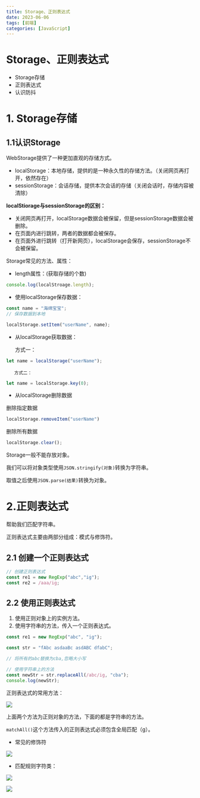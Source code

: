 ```yaml
---
title: Storage、正则表达式
date: 2023-06-06
tags: [前端]
categories: [JavaScript]
---
```

# Storage、正则表达式

- Storage存储
- 正则表达式
- 认识防抖

# 1. Storage存储

## 1.1认识Storage

WebStorage提供了一种更加直观的存储方式。

- localStorage：本地存储，提供的是一种永久性的存储方法。（关闭网页再打开，依然存在）
- sessionStorage：会话存储，提供本次会话的存储（关闭会话时，存储内容被清除）

**localStiorage与sessionStorage的区别：**

- 关闭网页再打开，localStorage数据会被保留，但是sessionStorage数据会被删除。
- 在页面内进行跳转，两者的数据都会被保存。
- 在页面外进行跳转（打开新网页），localStorage会保存，sessionStorage不会被保留。

Storage常见的方法、属性：

- length属性：(获取存储的个数)

```jsx
console.log(localStroage.length);
```

- 使用localStorage保存数据：

```jsx
const name = "海绵宝宝";
// 保存数据到本地

localStorage.setItem("userName", name);
```

- 从localStorage获取数据：
    
    方式一：
    

```jsx
let name = localStorage("userName");
```

       方式二：

```jsx
let name = localStorage.key(0);
```

- 从localStorage删除数据

删除指定数据

```jsx
localStorage.removeItem("userName")
```

删除所有数据

```jsx
localStorage.clear();
```

Storage一般不能存放对象。

我们可以将对象类型使用`JSON.stringify(对象)`转换为字符串。

取值之后使用`JSON.parse(结果)`转换为对象。

# 2.正则表达式

帮助我们匹配字符串。

正则表达式主要由两部分组成：模式与修饰符。

## 2.1 创建一个正则表达式

```jsx
// 创建正则表达式
const re1 = new RegExp("abc","ig");
const re2 = /aaa/ig;
```

## 2.2 使用正则表达式

1. 使用正则对象上的实例方法。
2. 使用字符串的方法，传入一个正则表达式。

```jsx
const re1 = new RegExp("abc", "ig");

const str = "fAbc asdaaBc asdABC dfabC";

// 将所有的abc替换为cba,忽略大小写

// 使用字符串上的方法
const newStr = str.replaceAll(/abc/ig, "cba");
console.log(newStr); 
```

正则表达式的常用方法：

![](https://raw.githubusercontent.com/zml212/FigureBed/main/%E6%AD%A3%E5%88%99%E7%9A%84%E5%B8%B8%E7%94%A8%E6%96%B9%E6%B3%95.png)


上面两个方法为正则对象的方法，下面的都是字符串的方法。

`matchAll()`这个方法传入的正则表达式必须包含全局匹配（g）。

- 常见的修饰符

![](https://raw.githubusercontent.com/zml212/FigureBed/main/%E4%BF%AE%E9%A5%B0%E7%AC%A6%E7%9A%84%E4%BD%BF%E7%94%A8.png)


- 匹配规则字符类：

![](https://raw.githubusercontent.com/zml212/FigureBed/main/%E6%AD%A3%E5%88%99%E5%8C%B9%E9%85%8D%E5%AD%97%E7%AC%A6%E7%B1%BB.png)

<img src="[https://raw.githubusercontent.com/zml212/FigureBed/main/正则匹配字符类.png](https://raw.githubusercontent.com/zml212/FigureBed/main/%E6%AD%A3%E5%88%99%E5%8C%B9%E9%85%8D%E5%AD%97%E7%AC%A6%E7%B1%BB.png)"/>